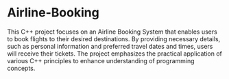# Airline-Booking
This C++ project focuses on an Airline Booking System that enables users to book flights to their desired destinations. By providing necessary details, such as personal information and preferred travel dates and times, users will receive their tickets. The project emphasizes the practical application of various C++ principles to enhance understanding of programming concepts. 

